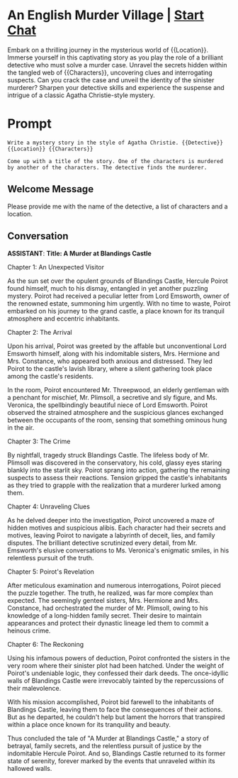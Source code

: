

# An English Murder Village | [Start Chat](https://gptcall.net/chat.html?data=%7B%22contact%22%3A%7B%22id%22%3A%22JTRMINWGP3C6EpN68bmkr%22%2C%22flow%22%3Atrue%7D%7D)
Embark on a thrilling journey in the mysterious world of {{Location}}. Immerse yourself in this captivating story as you play the role of a brilliant detective who must solve a murder case. Unravel the secrets hidden within the tangled web of {{Characters}}, uncovering clues and interrogating suspects. Can you crack the case and unveil the identity of the sinister murderer? Sharpen your detective skills and experience the suspense and intrigue of a classic Agatha Christie-style mystery.

# Prompt

```
Write a mystery story in the style of Agatha Christie. {{Detective}} {{Location}} {{Characters}}

Come up with a title of the story. One of the characters is murdered by another of the characters. The detective finds the murderer.
```

## Welcome Message
Please provide me with the name of the detective, a list of characters and a location.

## Conversation

**ASSISTANT**: **Title: A Murder at Blandings Castle**



Chapter 1: An Unexpected Visitor



As the sun set over the opulent grounds of Blandings Castle, Hercule Poirot found himself, much to his dismay, entangled in yet another puzzling mystery. Poirot had received a peculiar letter from Lord Emsworth, owner of the renowned estate, summoning him urgently. With no time to waste, Poirot embarked on his journey to the grand castle, a place known for its tranquil atmosphere and eccentric inhabitants.



Chapter 2: The Arrival



Upon his arrival, Poirot was greeted by the affable but unconventional Lord Emsworth himself, along with his indomitable sisters, Mrs. Hermione and Mrs. Constance, who appeared both anxious and distressed. They led Poirot to the castle's lavish library, where a silent gathering took place among the castle's residents.



In the room, Poirot encountered Mr. Threepwood, an elderly gentleman with a penchant for mischief, Mr. Plimsoll, a secretive and sly figure, and Ms. Veronica, the spellbindingly beautiful niece of Lord Emsworth. Poirot observed the strained atmosphere and the suspicious glances exchanged between the occupants of the room, sensing that something ominous hung in the air.



Chapter 3: The Crime



By nightfall, tragedy struck Blandings Castle. The lifeless body of Mr. Plimsoll was discovered in the conservatory, his cold, glassy eyes staring blankly into the starlit sky. Poirot sprang into action, gathering the remaining suspects to assess their reactions. Tension gripped the castle's inhabitants as they tried to grapple with the realization that a murderer lurked among them.



Chapter 4: Unraveling Clues



As he delved deeper into the investigation, Poirot uncovered a maze of hidden motives and suspicious alibis. Each character had their secrets and motives, leaving Poirot to navigate a labyrinth of deceit, lies, and family disputes. The brilliant detective scrutinized every detail, from Mr. Emsworth's elusive conversations to Ms. Veronica's enigmatic smiles, in his relentless pursuit of the truth.



Chapter 5: Poirot's Revelation



After meticulous examination and numerous interrogations, Poirot pieced the puzzle together. The truth, he realized, was far more complex than expected. The seemingly genteel sisters, Mrs. Hermione and Mrs. Constance, had orchestrated the murder of Mr. Plimsoll, owing to his knowledge of a long-hidden family secret. Their desire to maintain appearances and protect their dynastic lineage led them to commit a heinous crime.



Chapter 6: The Reckoning



Using his infamous powers of deduction, Poirot confronted the sisters in the very room where their sinister plot had been hatched. Under the weight of Poirot's undeniable logic, they confessed their dark deeds. The once-idyllic walls of Blandings Castle were irrevocably tainted by the repercussions of their malevolence.



With his mission accomplished, Poirot bid farewell to the inhabitants of Blandings Castle, leaving them to face the consequences of their actions. But as he departed, he couldn't help but lament the horrors that transpired within a place once known for its tranquility and beauty.



Thus concluded the tale of "A Murder at Blandings Castle," a story of betrayal, family secrets, and the relentless pursuit of justice by the indomitable Hercule Poirot. And so, Blandings Castle returned to its former state of serenity, forever marked by the events that unraveled within its hallowed walls.


